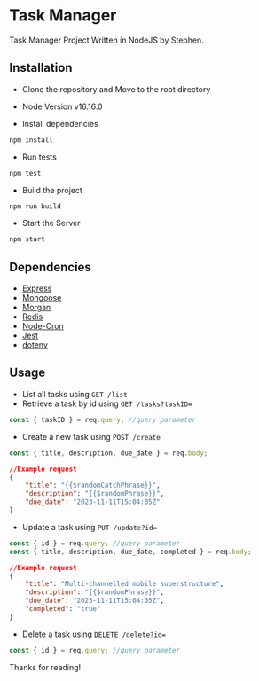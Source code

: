 # Task Manager

Task Manager Project Written in NodeJS by Stephen.  

## Installation

- Clone the repository and Move to the root directory

- Node Version v16.16.0

- Install dependencies

```bash
npm install
```

- Run tests

```bash
npm test
```

- Build the project

```bash
npm run build
```

- Start the Server

```bash
npm start
```

## Dependencies

- [Express](https://expressjs.com/)
- [Mongoose](https://mongoosejs.com/)
- [Morgan](https://www.npmjs.com/package/morgan)
- [Redis](https://www.npmjs.com/package/redis)
- [Node-Cron](https://www.npmjs.com/package/node-cron)
- [Jest](https://jestjs.io/)
- [dotenv](https://www.npmjs.com/package/dotenv)

## Usage

- List all tasks using `GET /list`
- Retrieve a task by id using `GET /tasks?taskID=`

```js
const { taskID } = req.query; //query parameter
```

- Create a new task using `POST /create`

```js
const { title, description, due_date } = req.body;
```

```json
//Example request
{
    "title": "{{$randomCatchPhrase}}",
    "description": "{{$randomPhrase}}",
    "due_date": "2023-11-11T15:04:05Z"
}
```

- Update a task using `PUT /update?id=`

```js
const { id } = req.query; //query parameter
const { title, description, due_date, completed } = req.body;
```

```json
//Example request
{
    "title": "Multi-channelled mobile superstructure",
    "description": "{{$randomPhrase}}",
    "due_date": "2023-11-11T15:04:05Z",
    "completed": "true"
}
```

- Delete a task using `DELETE /delete?id=`

```js
const { id } = req.query; //query parameter
```

Thanks for reading!  
